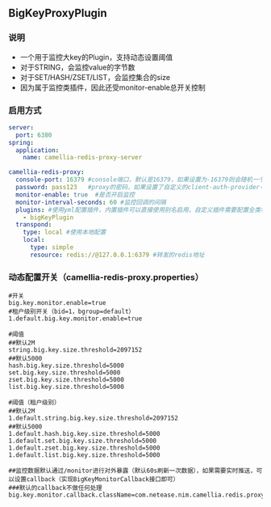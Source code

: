 
## BigKeyProxyPlugin

### 说明
* 一个用于监控大key的Plugin，支持动态设置阈值
* 对于STRING，会监控value的字节数
* 对于SET/HASH/ZSET/LIST，会监控集合的size
* 因为属于监控类插件，因此还受monitor-enable总开关控制

### 启用方式
```yaml
server:
  port: 6380
spring:
  application:
    name: camellia-redis-proxy-server

camellia-redis-proxy:
  console-port: 16379 #console端口，默认是16379，如果设置为-16379则会随机一个可用端口，如果设置为0，则不启动console
  password: pass123   #proxy的密码，如果设置了自定义的client-auth-provider-class-name，则密码参数无效
  monitor-enable: true  #是否开启监控
  monitor-interval-seconds: 60 #监控回调的间隔
  plugins: #使用yml配置插件，内置插件可以直接使用别名启用，自定义插件需要配置全类名
    - bigKeyPlugin
  transpond:
    type: local #使用本地配置
    local:
      type: simple
      resource: redis://@127.0.0.1:6379 #转发的redis地址
```

### 动态配置开关（camellia-redis-proxy.properties）
```properties
#开关
big.key.monitor.enable=true
#租户级别开关（bid=1，bgroup=default）
1.default.big.key.monitor.enable=true

#阈值
##默认2M
string.big.key.size.threshold=2097152
##默认5000
hash.big.key.size.threshold=5000
set.big.key.size.threshold=5000
zset.big.key.size.threshold=5000
list.big.key.size.threshold=5000

#阈值（租户级别）
##默认2M
1.default.string.big.key.size.threshold=2097152
##默认5000
1.default.hash.big.key.size.threshold=5000
1.default.set.big.key.size.threshold=5000
1.default.zset.big.key.size.threshold=5000
1.default.list.big.key.size.threshold=5000

##监控数据默认通过/monitor进行对外暴露（默认60s刷新一次数据），如果需要实时推送，可以设置callback（实现BigKeyMonitorCallback接口即可）
###默认的callback不做任何处理
big.key.monitor.callback.className=com.netease.nim.camellia.redis.proxy.plugin.bigkey.DummyBigKeyMonitorCallback
```